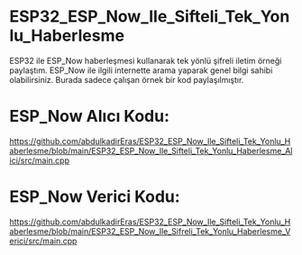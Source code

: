 # ESP32_ESP_Now_Ile_Sifteli_Tek_Yonlu_Haberlesme
ESP32 ile ESP_Now haberleşmesi kullanarak tek yönlü şifreli iletim örneği paylaştım. ESP_Now ile ilgili internette arama yaparak genel bilgi sahibi olabilirsiniz. Burada sadece çalışan örnek bir kod paylaşılmıştır.
# ESP_Now Alıcı Kodu:
https://github.com/abdulkadirEras/ESP32_ESP_Now_Ile_Sifteli_Tek_Yonlu_Haberlesme/blob/main/ESP32_ESP_Now_Ile_Sifteli_Tek_Yonlu_Haberlesme_Alici/src/main.cpp
# ESP_Now Verici Kodu:
https://github.com/abdulkadirEras/ESP32_ESP_Now_Ile_Sifteli_Tek_Yonlu_Haberlesme/blob/main/ESP32_ESP_Now_Ile_Sifreli_Tek_Yonlu_Haberlesme_Verici/src/main.cpp
